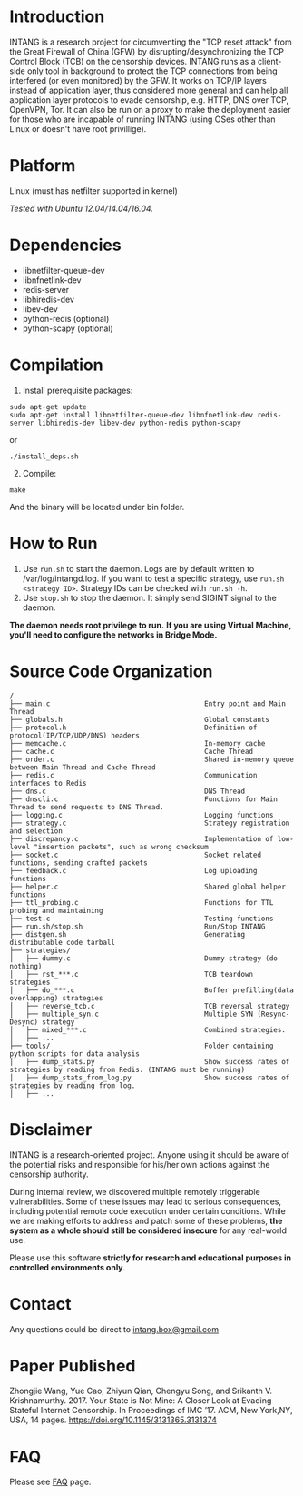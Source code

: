 
Introduction
==================
INTANG is a research project for circumventing the "TCP reset attack" from the Great Firewall of China (GFW) by disrupting/desynchronizing the TCP Control Block (TCB) on the censorship devices. INTANG runs as a client-side only tool in background to protect the TCP connections from being interfered (or even monitored) by the GFW. It works on TCP/IP layers instead of application layer, thus considered more general and can help all application layer protocols to evade censorship, e.g. HTTP, DNS over TCP, OpenVPN, Tor. It can also be run on a proxy to make the deployment easier for those who are incapable of running INTANG (using OSes other than Linux or doesn't have root privillige).

Platform
==================
Linux (must has netfilter supported in kernel)

*Tested with Ubuntu 12.04/14.04/16.04.*

Dependencies
==================
* libnetfilter-queue-dev
* libnfnetlink-dev
* redis-server
* libhiredis-dev
* libev-dev
* python-redis (optional)
* python-scapy (optional)

Compilation
==================
1. Install prerequisite packages:
```shell
sudo apt-get update
sudo apt-get install libnetfilter-queue-dev libnfnetlink-dev redis-server libhiredis-dev libev-dev python-redis python-scapy
```
or
```shell
./install_deps.sh
```
2. Compile:
```shell
make
```
And the binary will be located under bin folder.

How to Run
==================
1. Use `run.sh` to start the daemon. Logs are by default written to /var/log/intangd.log. If you want to test a specific strategy, use `run.sh <strategy ID>`. Strategy IDs can be checked with `run.sh -h`.
2. Use `stop.sh` to stop the daemon. It simply send SIGINT signal to the daemon.

**The daemon needs root privilege to run.**
**If you are using Virtual Machine, you'll need to configure the networks in Bridge Mode.**

Source Code Organization
==================
```
/
├── main.c                                      Entry point and Main Thread
├── globals.h                                   Global constants
├── protocol.h                                  Definition of protocol(IP/TCP/UDP/DNS) headers
├── memcache.c                                  In-memory cache
├── cache.c                                     Cache Thread
├── order.c                                     Shared in-memory queue between Main Thread and Cache Thread
├── redis.c                                     Communication interfaces to Redis
├── dns.c                                       DNS Thread
├── dnscli.c                                    Functions for Main Thread to send requests to DNS Thread.
├── logging.c                                   Logging functions
├── strategy.c                                  Strategy registration and selection
├── discrepancy.c                               Implementation of low-level "insertion packets", such as wrong checksum
├── socket.c                                    Socket related functions, sending crafted packets
├── feedback.c                                  Log uploading functions
├── helper.c                                    Shared global helper functions 
├── ttl_probing.c                               Functions for TTL probing and maintaining
├── test.c                                      Testing functions
├── run.sh/stop.sh                              Run/Stop INTANG
├── distgen.sh                                  Generating distributable code tarball
├── strategies/ 
│   ├── dummy.c                                 Dummy strategy (do nothing)
│   ├── rst_***.c                               TCB teardown strategies
│   ├── do_***.c                                Buffer prefilling(data overlapping) strategies
│   ├── reverse_tcb.c                           TCB reversal strategy
│   ├── multiple_syn.c                          Multiple SYN (Resync-Desync) strategy
│   ├── mixed_***.c                             Combined strategies. 
│   ├── ...
├── tools/                                      Folder containing python scripts for data analysis
│   ├── dump_stats.py                           Show success rates of strategies by reading from Redis. (INTANG must be running)
│   ├── dump_stats_from_log.py                  Show success rates of strategies by reading from log.
│   ├── ...
```

Disclaimer
==================
INTANG is a research-oriented project. Anyone using it should be aware of the potential risks and responsible for his/her own actions against the censorship authority.

During internal review, we discovered multiple remotely triggerable vulnerabilities. Some of these issues may lead to serious consequences, including potential remote code execution under certain conditions. While we are making efforts to address and patch some of these problems, **the system as a whole should still be considered insecure** for any real-world use.

Please use this software **strictly for research and educational purposes in controlled environments only**.


Contact
==================
Any questions could be direct to intang.box@gmail.com

Paper Published
==================
Zhongjie Wang, Yue Cao, Zhiyun Qian, Chengyu Song, and Srikanth V. Krishnamurthy. 2017. Your State is Not Mine: A Closer Look at Evading Stateful Internet Censorship. In Proceedings of IMC ’17. ACM, New York,NY, USA, 14 pages. https://doi.org/10.1145/3131365.3131374

FAQ
==================
Please see [FAQ](FAQ.md) page.


